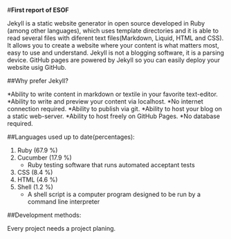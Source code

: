 #**First report of ESOF**		

Jekyll is a static website generator in open source developed in Ruby (among other languages), which uses template directories and it is able to read several files with diferent text files(Markdown, Liquid, HTML and CSS). It allows you to create a website where your content is what matters most, easy to use and understand. Jekyll is not a blogging software, it is a parsing device. GitHub pages are powered by Jekyll so you can easily deploy your website usig GitHub.

##Why prefer Jekyll?

*Ability to write content in markdown or textile in your favorite text-editor.
*Ability to write and preview your content via localhost.
*No internet connection required.
*Ability to publish via git.
*Ability to host your blog on a static web-server.
*Ability to host freely on GitHub Pages.
*No database required.


##Languages used up to date(percentages):

1. Ruby (67.9 %)
2. Cucumber (17.9 %)
	* Ruby testing software that runs automated acceptant tests
3. CSS (8.4 %)
4. HTML (4.6 %)
5. Shell (1.2 %)
	* A shell script is a computer program designed to be run by a command line interpreter


##Development methods:

Every project needs a project planing.




